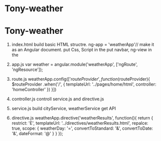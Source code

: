 # Tony-weather 

# Tony-weather 

1. index.html
build basic HTML structre.
ng-app = 'weatherApp'// make it as an Angular document.
put Css, Script in the <head>
put navbar, ng-view in the <body>

2. app.js
var weather = angular.module('weatherApp', ['ngRoute', 'ngResource']);

3. route.js
weatherApp.config(['$routeProvider', function($routeProvider){
	$routeProvider
		.when('/', {
			templateUrl: '../pages/home/html',
			controller: 'homeController'
		})
}])

4. controller.js
controll service.js and directive.js

5. service.js
build cityService, weatherService 
get API

6. directive.js
weatherApp.directive('weatherResults', function(){
	return {
		restrict: 'E', 
		templateUrl: '../directives/weatherResults.html',
		repalce: true,
		scope: {
			weatherDay: '=',
			convertToStandard: '&',
			convertToDate: '&',
			dateFormat: '@'
		}
	}
});

